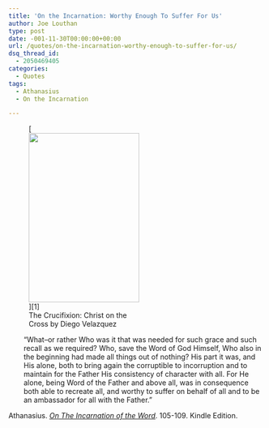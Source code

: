 ```yaml
---
title: 'On the Incarnation: Worthy Enough To Suffer For Us'
author: Joe Louthan
type: post
date: -001-11-30T00:00:00+00:00
url: /quotes/on-the-incarnation-worthy-enough-to-suffer-for-us/
dsq_thread_id:
  - 2050469405
categories:
  - Quotes
tags:
  - Athanasius
  - On the Incarnation

---
```

<figure id="attachment_1530" style="width: 218px" class="wp-caption alignright">[<img class=" wp-image-1530 " title="Diego-Velazquez-The-Crucifixion-Christ-on-the-Cross-Oil-Painting" alt="" src="https://i0.wp.com/theologic.us/wp-content/uploads/2012/12/Diego-Velazquez-The-Crucifixion-Christ-on-the-Cross-Oil-Painting.jpg?resize=218%2C334" width="218" height="334" srcset="https://i0.wp.com/theologic.us/wp-content/uploads/2012/12/Diego-Velazquez-The-Crucifixion-Christ-on-the-Cross-Oil-Painting.jpg?w=364 364w, https://i0.wp.com/theologic.us/wp-content/uploads/2012/12/Diego-Velazquez-The-Crucifixion-Christ-on-the-Cross-Oil-Painting.jpg?resize=196%2C300 196w" sizes="(max-width: 218px) 100vw, 218px" data-recalc-dims="1" />][1]<figcaption class="wp-caption-text">The Crucifixion: Christ on the Cross by Diego Velazquez</figcaption></figure>

<p style="padding-left: 30px;">
  &#8220;What&#8211;or rather Who was it that was needed for such grace and such recall as we required? Who, save the Word of God Himself, Who also in the beginning had made all things out of nothing? His part it was, and His alone, both to bring again the corruptible to incorruption and to maintain for the Father His consistency of character with all. For He alone, being Word of the Father and above all, was in consequence both able to recreate all, and worthy to suffer on behalf of all and to be an ambassador for all with the Father.&#8221;
</p>

Athanasius. <a href="https://www.amazon.com/dp/B003CYLD5C/ref=as_li_ss_til?tag=iamlipr-20&camp=0&creative=0&linkCode=as4&creativeASIN=B003CYLD5C&adid=1S8V1F2MD1Y96Z9KJAFC&" target="_blank"><em>On The Incarnation of the Word</em></a>. 105-109. Kindle Edition.

 [1]: https://i0.wp.com/theologic.us/wp-content/uploads/2012/12/Diego-Velazquez-The-Crucifixion-Christ-on-the-Cross-Oil-Painting.jpg
